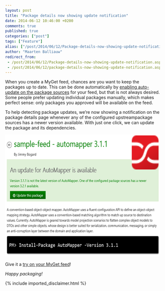 ```yaml
---
layout: post
title: "Package details now showing update notification"
date: 2014-06-12 10:46:00 +0200
comments: true
published: true
categories: ["post"]
tags: ["Feature"]
alias: ["/post/2014/06/12/Package-details-now-showing-update-notification.aspx", "/post/2014/06/12/package-details-now-showing-update-notification.aspx"]
author: "Maarten Balliauw"
redirect_from:
 - /post/2014/06/12/Package-details-now-showing-update-notification.aspx.html
 - /post/2014/06/12/package-details-now-showing-update-notification.aspx.html
---
```


<p>When you create a MyGet feed, chances are you want to keep the packages up to date. This can be done automatically by <a href="http://docs.myget.org/docs/reference/package-sources#Scenario_-_Automatically_updating_packages_from_upstream">enabling auto-update on the package sources</a> for your feed, but that is not always desired. Some people prefer updating individual packages manually, which makes perfect sense: only packages you approved will be available on the feed.</p> <p>To help detecting package updates, we’re now showing a notification on the package details page whenever any of the configured upstreampackage sources has a newer version available. With just one click, we can update the package and its dependencies.</p> <p><a href="/images/image_98.png"><img width="640" height="397" title="Package update notifications" style="border: 0px currentColor; border-image: none; padding-top: 0px; padding-right: 0px; padding-left: 0px; display: inline; background-image: none;" alt="Package update notifications" src="/images/image_thumb_96.png" border="0"></a></p> <p>Give it a <a href="http://www.myget.org">try on your MyGet feed</a>!</p> <p><em>Happy packaging!</em></p>

{% include imported_disclaimer.html %}

